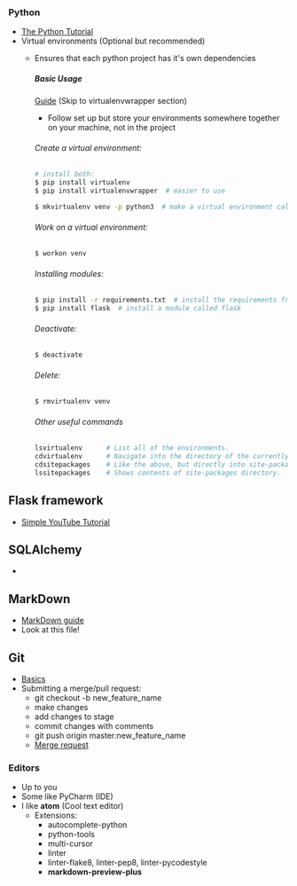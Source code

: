 ### Python
- [The Python Tutorial](https://docs.python.org/3/tutorial/)
- Virtual environments (Optional but recommended)
  - Ensures that each python project has it's own dependencies
    ##### Basic Usage
    [Guide](http://docs.python-guide.org/en/latest/dev/virtualenvs/) (Skip to virtualenvwrapper section)
    - Follow set up but store your environments somewhere together on your machine, not in the project

    ###### Create a virtual environment:

    ~~~BASH
    # install both:
    $ pip install virtualenv
    $ pip install virtualenvwrapper  # easier to use

    $ mkvirtualenv venv -p python3  # make a virtual environment called e.g. venv_python3_CS4125...
    ~~~

    ###### Work on a virtual environment:

    ~~~BASH
    $ workon venv
    ~~~

    ###### Installing modules:

    ~~~BASH
    $ pip install -r requirements.txt  # install the requirements from the file of dependencies in the project
    $ pip install flask  # install a module called flask
    ~~~

    ###### Deactivate:

    ~~~BASH
    $ deactivate
    ~~~

    ###### Delete:

    ~~~BASH
    $ rmvirtualenv venv
    ~~~

    ###### Other useful commands
    ~~~BASH
    lsvirtualenv      # List all of the environments.
    cdvirtualenv      # Navigate into the directory of the currently activated virtual environment, so you can browse its site-packages, for example.
    cdsitepackages    # Like the above, but directly into site-packages directory.
    lssitepackages    # Shows contents of site-packages directory.
    ~~~

## Flask framework
- [Simple YouTube Tutorial](https://www.youtube.com/playlist?list=PLei96ZX_m9sWQco3fwtSMqyGL-JDQo28l)

## SQLAlchemy
- [](http://flask-sqlalchemy.pocoo.org/2.1/)

## MarkDown
- [MarkDown guide](https://github.com/adam-p/markdown-here/wiki/Markdown-Cheatsheet)
- Look at this file!

## Git
- [Basics](https://try.github.io/levels/1/challenges/1)
- Submitting a merge/pull request:
  - git checkout -b new_feature_name
  - make changes
  - add changes to stage
  - commit changes with comments
  - git push origin master:new_feature_name
  - [Merge request](https://docs.gitlab.com/ee/gitlab-basics/add-merge-request.html)

### Editors
- Up to you
- Some like PyCharm (IDE)
- I like **atom** (Cool text editor)
  - Extensions:
    - autocomplete-python
    - python-tools
    - multi-cursor
    - linter
    - linter-flake8, linter-pep8, linter-pycodestyle
    - **markdown-preview-plus**
